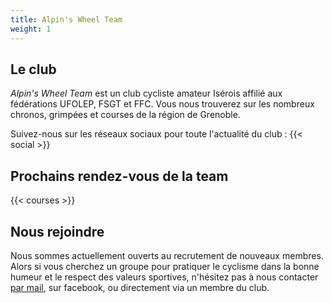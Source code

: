 ```yaml
---
title: Alpin's Wheel Team
weight: 1
---
```

## Le club

_Alpin's Wheel Team_ est un club cycliste amateur Isérois affilié aux fédérations UFOLEP, FSGT et FFC. Vous nous trouverez sur les nombreux chronos, grimpées et courses de la région de Grenoble.

Suivez-nous sur les réseaux sociaux pour toute l'actualité du club : {{< social >}}

## Prochains rendez-vous de la team

{{< courses >}}


## Nous rejoindre

Nous sommes actuellement ouverts au recrutement de nouveaux membres. Alors si vous cherchez un groupe pour pratiquer le cyclisme dans la bonne humeur et le respect des valeurs sportives, n'hésitez pas à nous contacter [par mail](mailto:alpinswheel.team@gmail.com), sur facebook, ou directement via un membre du club.
